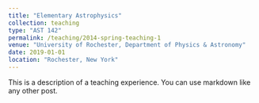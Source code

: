 ```yaml
---
title: "Elementary Astrophysics"
collection: teaching
type: "AST 142"
permalink: /teaching/2014-spring-teaching-1
venue: "University of Rochester, Department of Physics & Astronomy"
date: 2019-01-01
location: "Rochester, New York"
---
```


This is a description of a teaching experience. You can use markdown like any other post.
